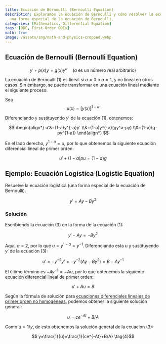```yaml
---
title: Ecuación de Bernoulli (Bernoulli Equation)
description: Exploramos la ecuación de Bernoulli y cómo resolver la ecuación logística,
  una forma especial de la ecuación de Bernoulli.
categories: [Mathematics, Differential Equation]
tags: [ODE, First-Order ODEs]
math: true
image: /assets/img/math-and-physics-cropped.webp
---
```

## Ecuación de Bernoulli (Bernoulli Equation)

$$ y'+p(x)y=g(x)y^a\quad \text{(}a\text{ es un número real arbitrario)}  \tag{1} $$

La ecuación de Bernoulli (1) es lineal si $a=0$ o $a=1$, y no lineal en otros casos. Sin embargo, se puede transformar en una ecuación lineal mediante el siguiente proceso.

Sea $$ u(x)=[y(x)]^{1-a} $$

Diferenciando y sustituyendo $y'$ de la ecuación (1), obtenemos:

$$ \begin{align*}
u'&=(1-a)y^{-a}y'
\\&=(1-a)y^{-a}(gy^a-py) 
\\&=(1-a)(g-py^{1-a})
\end{align*} $$

En el lado derecho, $y^{1-a}=u$, por lo que obtenemos la siguiente ecuación diferencial lineal de primer orden:

$$ u'+(1-a)pu=(1-a)g \tag{2} $$

## Ejemplo: Ecuación Logística (Logistic Equation)
Resuelve la ecuación logística (una forma especial de la ecuación de Bernoulli).

$$ y'=Ay-By^2 \tag{3} $$

### Solución
Escribiendo la ecuación (3) en la forma de la ecuación (1):

$$ y'-Ay=-By^2 $$

Aquí, $a=2$, por lo que $u=y^{1-a}=y^{-1}$. Diferenciando esta u y sustituyendo $y'$ de la ecuación (3):

$$ u'=-y^{-2}y'=-y^{-2}(Ay-By^2)=B-Ay^{-1} $$

El último término es $-Ay^{-1}=-Au$, por lo que obtenemos la siguiente ecuación diferencial lineal de primer orden:

$$ u'+Au=B $$

Según la fórmula de solución para [ecuaciones diferenciales lineales de primer orden no homogéneas](/posts/Solution-of-First-Order-Linear-ODE/#ecuación-diferencial-ordinaria-lineal-no-homogénea), podemos obtener la siguiente solución general:

$$ u=ce^{-At}+B/A $$

Como $u=1/y$, de esto obtenemos la solución general de la ecuación (3):

$$ y=\frac{1}{u}=\frac{1}{ce^{-At}+B/A} \tag{4}$$
